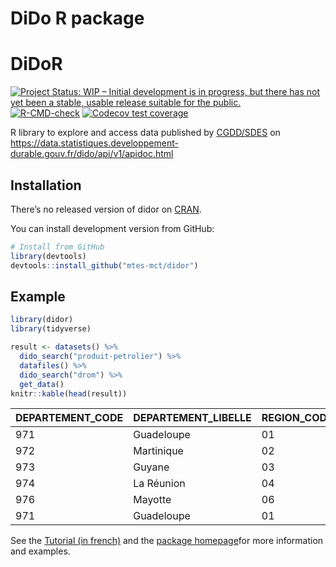 DiDo R package
================

<!-- README.md is generated from README.Rmd. Please edit that file -->

# DiDoR

<!-- badges: start -->

[<img src="https://www.repostatus.org/badges/latest/wip.svg" target="_blank" alt="Project Status: WIP – Initial development is in progress, but there has not yet been a stable, usable release suitable for the public." />](https://www.repostatus.org/#wip)
[![R-CMD-check](https://github.com/MTES-MCT/didor/workflows/R-CMD-check/badge.svg)](https://github.com/MTES-MCT/didor/actions)
[![Codecov test
coverage](https://codecov.io/gh/nbc/didor/branch/main/graph/badge.svg)](https://codecov.io/gh/nbc/didor?branch=main)
<!-- badges: end -->

R library to explore and access data published by
[CGDD/SDES](https://www.statistiques.developpement-durable.gouv.fr/) on
<https://data.statistiques.developpement-durable.gouv.fr/dido/api/v1/apidoc.html>

## Installation

There’s no released version of didor on
[CRAN](https://CRAN.R-project.org).

You can install development version from GitHub:

``` r
# Install from GitHub
library(devtools)
devtools::install_github("mtes-mct/didor")
```

## Example

``` r
library(didor)
library(tidyverse)

result <- datasets() %>%
  dido_search("produit-petrolier") %>%
  datafiles() %>%
  dido_search("drom") %>%
  get_data()
knitr::kable(head(result))
```

| DEPARTEMENT\_CODE | DEPARTEMENT\_LIBELLE | REGION\_CODE | REGION\_LIBELLE | ANNEE | ESSENCE\_M3 | GAZOLE\_M3 | FIOUL\_M3 | GPL\_M3 | CARBUREACTEUR\_M3 |
|:------------------|:---------------------|:-------------|:----------------|:------|:------------|:-----------|:----------|:--------|:------------------|
| 971               | Guadeloupe           | 01           | Guadeloupe      | 2020  | 112378      | 187242     | 273707    | 21455   | 96587             |
| 972               | Martinique           | 02           | Martinique      | 2020  | 115415      | 167795     | 372927    | 17777   | 77281             |
| 973               | Guyane               | 03           | Guyane          | 2020  | 34904       | 103757     | 118452    | 8882    | 28400             |
| 974               | La Réunion           | 04           | La Réunion      | 2020  | 129677      | 445872     | 202724    | 38551   | 168824            |
| 976               | Mayotte              | 06           | Mayotte         | 2020  | 19592       | 124040     | NA        | 10852   | 6044              |
| 971               | Guadeloupe           | 01           | Guadeloupe      | 2019  | 128464      | 217934     | 233765    | 21539   | 160846            |

See the [Tutorial (in
french)](https://mtes-mct.github.io/didor/articles/premiers_pas.html)
and the [package homepage](https://mtes-mct.github.io/didor/)for more
information and examples.
